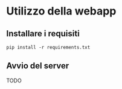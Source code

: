 # Utilizzo della webapp
## Installare i requisiti
```
pip install -r requirements.txt
```

## Avvio del server
TODO